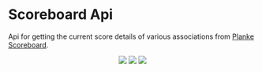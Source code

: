 # Scoreboard Api

Api for getting the current score details of various associations from [Planke Scoreboard](https://github.com/mathaimon/planke).

<p align="center">
    <img src="https://img.shields.io/badge/Python-3776AB.svg?style=for-the-badge&logo=Python&logoColor=white" />
    <img src="https://img.shields.io/badge/Flask-000000.svg?style=for-the-badge&logo=Flask&logoColor=white" />
    <img src="https://img.shields.io/badge/Supabase-3ECF8E.svg?style=for-the-badge&logo=Supabase&logoColor=white" />
</p>